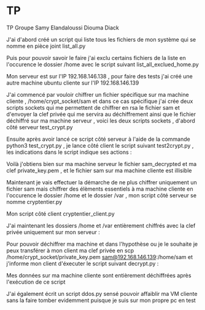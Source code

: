 # TP
TP Groupe Samy Elandaloussi Diouma Diack

J'ai d'abord créé un script qui liste tous les fichiers de mon système 
qui se nomme en pièce joint list_all.py


Puis pour pouvoir savoir le faire j'ai exclu certains fichiers de la liste en l'occurence le dossier /home avec le script suivant list_all_exclued_home.py


Mon serveur est sur l'IP 192.168.146.138 , pour faire des tests j'ai créé une autre machine ubuntu cliente sur l'IP 192.168.146.139

J'ai commencé par vouloir chiffrer un fichier spécifique sur ma machine cliente , /home/crypt_socket/sam et dans ce cas spécifique j'ai crée deux scripts sockets qui me permettent de chiffrer en rsa le fichier sam et d'envoyer la clef privée qui me servira au déchiffrement ainsi que le fichier déchiffré sur ma machine serveur , voici les deux scripts sockets , d'abord côté serveur test_crypt.py

Ensuite après avoir lancé ce script côté serveur à l'aide de la commande python3 test_crypt.py , je lance côté client le script suivant test2crypt.py , les indications dans le script indique ses actions : 

Voilà j'obtiens bien sur ma machine serveur le fichier sam_decrypted et ma clef  private_key.pem , et le fichier sam sur ma machine cliente est illisible 

Maintenant je vais effectuer la démarche de ne plus chiffrer uniquement un fichier sam mais chiffrer des élèments essentiels à ma machine cliente en l'occurence le dossier /home et le dossier /var , mon script côté serveur se nomme cryptentier.py

Mon script côté client  cryptentier_client.py


J'ai maintenant les dossiers /home et /var entièrement chiffrés avec la clef privée uniquement sur mon serveur : 

Pour pouvoir déchiffrer ma machine et dans l'hypothèse ou je le souhaite je peux transférer à mon client ma clef privée en scp /home/crypt_socket/private_key.pem sam@192.168.146.139:/home/sam
et j'informe mon client d'éxecuter le script suivant decrypt.py : 


Mes données sur ma machine cliente sont entièrement déchiffrées après l'exécution de ce script 

J'ai également écrit un script ddos.py sensé pouvoir affaiblir ma VM cliente sans la faire tomber evidemment puisque je suis sur mon propre pc en test 
